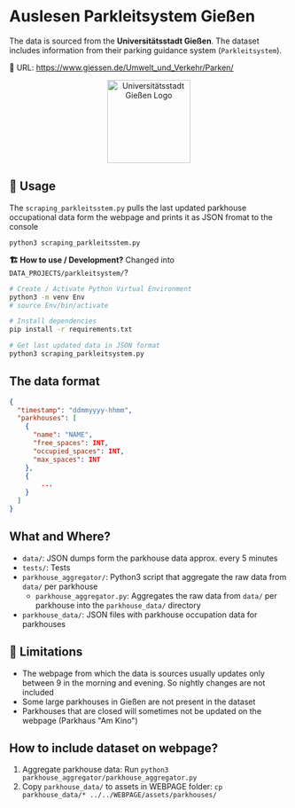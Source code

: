 # Auslesen Parkleitsystem Gießen
The data is sourced from the **Universitätsstadt Gießen**.
The dataset includes information from their parking guidance system (`Parkleitsystem`).

🔗 URL: https://www.giessen.de/Umwelt_und_Verkehr/Parken/

<div align="center">
  <img src="https://www.giessen.de/layout/giessen2017/assets/img/giessen-logo.png" alt="Universitätsstadt Gießen Logo" width="150"/>
</div>


## 🚀 Usage
The `scraping_parkleitsstem.py` pulls the last updated parkhouse occupational data form the webpage and prints it as JSON fromat to the console
```SHELL
python3 scraping_parkleitsstem.py
```

**🏗️ How to use / Development?**
Changed into `DATA_PROJECTS/parkleitsystem/`?
```BASH
# Create / Activate Python Virtual Environment
python3 -m venv Env
# source Env/bin/activate

# Install dependencies
pip install -r requirements.txt

# Get last updated data in JSON format
python3 scraping_parkleitsystem.py
```

## The data format
```JSON
{
  "timestamp": "ddmmyyyy-hhmm",
  "parkhouses": [
    {
      "name": "NAME",
      "free_spaces": INT,
      "occupied_spaces": INT,
      "max_spaces": INT
    },
    {
        ...
    }
  ]
}
```


## What and Where?
- `data/`: JSON dumps form the parkhouse data approx. every 5 minutes
- `tests/`: Tests
- `parkhouse_aggregator/`: Python3 script that aggregate the raw data from `data/` per parkhouse
    - `parkhouse_aggregator.py`: Aggregates the raw data from `data/` per parkhouse into the `parkhouse_data/` directory
- `parkhouse_data/`: JSON files with parkhouse occupation data for parkhouses

## 🚧 Limitations
- The webpage from which the data is sources usually updates only between 9 in the morning and evening. So nightly changes are not included
- Some large parkhouses in Gießen are not present in the dataset
- Parkhouses that are closed will sometimes not be updated on the webpage (Parkhaus "Am Kino")


## How to include dataset on webpage?
1. Aggregate parkhouse data: Run `python3 parkhouse_aggregator/parkhouse_aggregator.py`
2. Copy `parkhouse_data/` to assets in WEBPAGE folder: `cp parkhouse_data/* ../../WEBPAGE/assets/parkhouses/`
